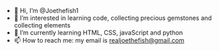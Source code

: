 - 👋 Hi, I’m @Joethefish1
- 👀 I’m interested in learning code, collecting precious gemstones and collecting elements
- 🌱 I’m currently learning HTML, CSS, javaScript and python
- 📫 How to reach me: my email is realjoethefish@gmail.com

<!---
Joethefish1/Joethefish1 is a ✨ special ✨ repository because its `README.md` (this file) appears on your GitHub profile.
You can click the Preview link to take a look at your changes.
--->
